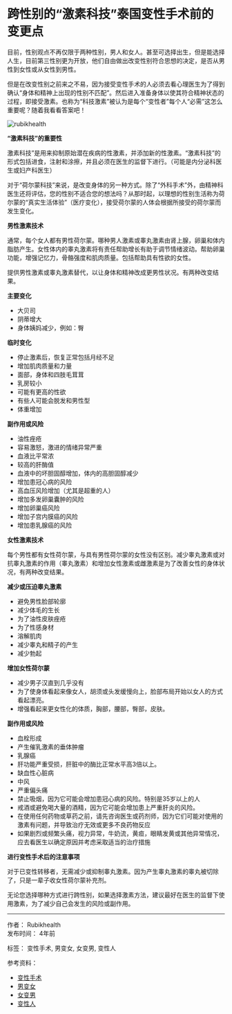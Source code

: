 # 跨性别的“激素科技”泰国变性手术前的变更点

目前，性别观点不再仅限于两种性别，男人和女人。甚至可选择出生，但是能选择人生，目前第三性别更为开放，他们自由做出改变性别符合思想的决定，是否从男性到女性或从女性到男性。

但是在改变性别之前来之不易，因为接受变性手术的人必须去看心理医生为了得到确认“身体和精神上出现的性别不匹配”。然后进入准备身体以使其符合精神状态的过程，即接受激素。也称为“科技激素”被认为是每个“变性者”每个人“必需”这怎么重要呢？随着我看看答案吧！

![rubikhealth](/storage/2815/transgender-01.jpg)

**“激素科技”的重要性**

激素科技”是用来抑制原始潜在疾病的性激素，并添加新的性激素。“激素科技”的形式包括进食，注射和涂擦，并且必须在医生的监督下进行。（可能是内分泌科医生或妇产科医生）

对于“荷尔蒙科技”来说，是改变身体的另一种方式。除了“外科手术”外，由精神科医生还将评估，您的性别不适合您的想法吗？从那时起，以理想的性别生活称为荷尔蒙的“真实生活体验”（医疗变化），接受荷尔蒙的人体会根据所接受的荷尔蒙而发生变化。

**男性激素技术**

通常，每个女人都有男性荷尔蒙。哪种男人激素或睾丸激素由肾上腺，卵巢和体内脂肪产生。女性体内的睾丸激素将有责任帮助增长有助于调节情绪波动。帮助卵巢功能，增强记忆力，骨骼强度和肌肉质量。包括帮助具有性欲的女性。

提供男性激素或睾丸激素替代，以让身体和精神改成更男性状况。有两种改变结果。

**主要变化**

- 大贝司
- 阴蒂增大
- 身体姨妈减少，例如：臀

**临时变化**

- 停止激素后，恢复正常包括月经不足
- 增加肌肉质量和力量
- 面部，身体和四肢毛茸茸
- 乳房较小
- 可能有更高的性欲
- 有些人可能会脱发和男性型
- 体重增加

**副作用或风险**

- 油性痤疮
- 容易激怒，激进的情绪异常严重
- 血液比平常浓
- 较高的肝酶值
- 血液中的坏胆固醇增加，体内的高胆固醇减少
- 增加患冠心病的风险
- 高血压风险增加（尤其是超重的人）
- 增加多发卵巢囊肿的风险
- 增加卵巢癌风险
- 增加子宫内膜癌的风险
- 增加患乳腺癌的风险

**女性激素技术**

每个男性都有女性荷尔蒙，与具有男性荷尔蒙的女性没有区别。减少睾丸激素或对抗睾丸激素的作用（睾丸激素）和增加女性激素或雌激素是为了改善女性的身体状况，有两种改变结果。

**减少或压迫睾丸激素**

- 避免男性脸部轮廓
- 减少体毛的生长
- 为了油性皮肤痤疮
- 为了性感身材
- 溶解肌肉
- 减少睾丸和精子的产生
- 减少勃起

**增加女性荷尔蒙**

- 减少男子汉直到几乎没有
- 为了使身体看起来像女人，胡须或头发缓慢向上，脸部布局开始以女人的方式看起漂亮。
- 增强看起来更女性化的体质，胸部，腰部，臀部，皮肤。

**副作用或风险**

- 血栓形成
- 产生催乳激素的垂体肿瘤
- 乳腺癌
- 肝功能严重受损，肝脏中的酶比正常水平高3倍以上。
- 缺血性心脏病
- 中风
- 严重偏头痛
- 禁止吸烟，因为它可能会增加患冠心病的风险。特别是35岁以上的人
- 戒酒或避免喝大量的酒精，因为它可能会增加患上严重肝炎的风险。
- 在使用任何药物或草药之前，请先咨询医生或药剂师，因为它们可能对使用的激素有问题，并导致治疗无效或更多不良药物反应
- 如果剧烈或频繁头痛，视力异常，牛奶流，黄疸，眼睛发黄或其他异常情况，应去看医生以确定原因并考虑采取适当的治疗措施

**进行变性手术后的注意事项**

对于已变性转移者，无需减少或抑制睾丸激素。因为产生睾丸激素的睾丸被切除了，只是一辈子收女性荷尔蒙补充剂。

无论您选择哪种方式进行跨性别，如果选择激素方法，建议最好在医生的监督下使用激素，为了减少自己会发生的风险或副作用。

---

作者： Rubikhealth  
发布时间： 4年前  

标签： 变性手术, 男变女, 女变男, 变性人

参考资料：
- [变性手术](https://rubikhealth.com/articles/tags/transsexual)
- [男变女](https://rubikhealth.com/articles/tags/male-to-female)
- [女变男](https://rubikhealth.com/articles/tags/female-to-male)
- [变性人](https://rubikhealth.com/articles/tags/transgender)